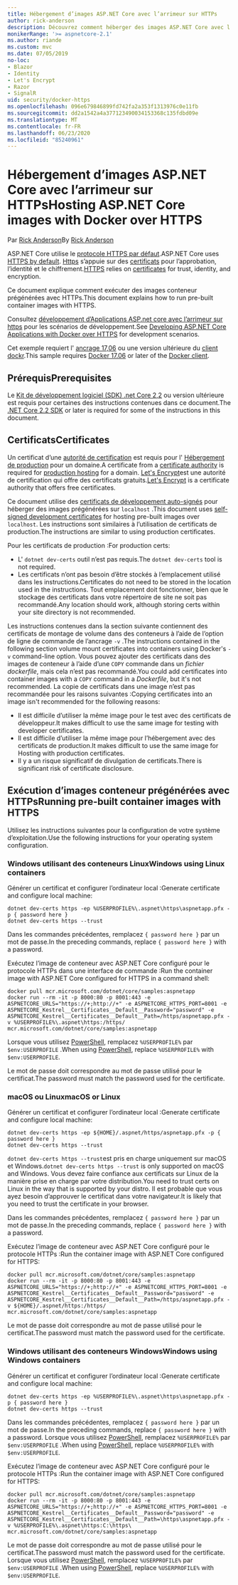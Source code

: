 ```yaml
---
title: Hébergement d’images ASP.NET Core avec l’arrimeur sur HTTPs
author: rick-anderson
description: Découvrez comment héberger des images ASP.NET Core avec l’arrimeur sur HTTPs
monikerRange: '>= aspnetcore-2.1'
ms.author: riande
ms.custom: mvc
ms.date: 07/05/2019
no-loc:
- Blazor
- Identity
- Let's Encrypt
- Razor
- SignalR
uid: security/docker-https
ms.openlocfilehash: 096e679846899fd742fa2a353f1313976c0e11fb
ms.sourcegitcommit: dd2a1542a4a377123490034153368c135fdbd09e
ms.translationtype: MT
ms.contentlocale: fr-FR
ms.lasthandoff: 06/23/2020
ms.locfileid: "85240961"
---
```

# <a name="hosting-aspnet-core-images-with-docker-over-https"></a><span data-ttu-id="6adba-103">Hébergement d’images ASP.NET Core avec l’arrimeur sur HTTPs</span><span class="sxs-lookup"><span data-stu-id="6adba-103">Hosting ASP.NET Core images with Docker over HTTPS</span></span>

<span data-ttu-id="6adba-104">Par [Rick Anderson](https://twitter.com/RickAndMSFT)</span><span class="sxs-lookup"><span data-stu-id="6adba-104">By [Rick Anderson](https://twitter.com/RickAndMSFT)</span></span>

<span data-ttu-id="6adba-105">ASP.NET Core utilise le [protocole HTTPS par défaut](/aspnet/core/security/enforcing-ssl).</span><span class="sxs-lookup"><span data-stu-id="6adba-105">ASP.NET Core uses [HTTPS by default](/aspnet/core/security/enforcing-ssl).</span></span> <span data-ttu-id="6adba-106">[Https](https://en.wikipedia.org/wiki/HTTPS) s’appuie sur des [certificats](https://en.wikipedia.org/wiki/Public_key_certificate) pour l’approbation, l’identité et le chiffrement.</span><span class="sxs-lookup"><span data-stu-id="6adba-106">[HTTPS](https://en.wikipedia.org/wiki/HTTPS) relies on [certificates](https://en.wikipedia.org/wiki/Public_key_certificate) for trust, identity, and encryption.</span></span>

<span data-ttu-id="6adba-107">Ce document explique comment exécuter des images conteneur prégénérées avec HTTPs.</span><span class="sxs-lookup"><span data-stu-id="6adba-107">This document explains how to run pre-built container images with HTTPS.</span></span>

<span data-ttu-id="6adba-108">Consultez [développement d’Applications ASP.net core avec l’arrimeur sur https](https://github.com/dotnet/dotnet-docker/blob/master/samples/run-aspnetcore-https-development.md) pour les scénarios de développement.</span><span class="sxs-lookup"><span data-stu-id="6adba-108">See [Developing ASP.NET Core Applications with Docker over HTTPS](https://github.com/dotnet/dotnet-docker/blob/master/samples/run-aspnetcore-https-development.md) for development scenarios.</span></span>

<span data-ttu-id="6adba-109">Cet exemple requiert l' [ancrage 17,06](https://docs.docker.com/release-notes/docker-ce) ou une version ultérieure du [client dockr](https://www.docker.com/products/docker).</span><span class="sxs-lookup"><span data-stu-id="6adba-109">This sample requires [Docker 17.06](https://docs.docker.com/release-notes/docker-ce) or later of the [Docker client](https://www.docker.com/products/docker).</span></span>

## <a name="prerequisites"></a><span data-ttu-id="6adba-110">Prérequis</span><span class="sxs-lookup"><span data-stu-id="6adba-110">Prerequisites</span></span>

<span data-ttu-id="6adba-111">Le [Kit de développement logiciel (SDK) .net Core 2,2](https://dotnet.microsoft.com/download) ou version ultérieure est requis pour certaines des instructions contenues dans ce document.</span><span class="sxs-lookup"><span data-stu-id="6adba-111">The [.NET Core 2.2 SDK](https://dotnet.microsoft.com/download) or later is required for some of the instructions in this document.</span></span>

## <a name="certificates"></a><span data-ttu-id="6adba-112">Certificats</span><span class="sxs-lookup"><span data-stu-id="6adba-112">Certificates</span></span>

<span data-ttu-id="6adba-113">Un certificat d’une [autorité de certification](https://wikipedia.org/wiki/Certificate_authority) est requis pour l' [Hébergement de production](https://blogs.msdn.microsoft.com/webdev/2017/11/29/configuring-https-in-asp-net-core-across-different-platforms/) pour un domaine.</span><span class="sxs-lookup"><span data-stu-id="6adba-113">A certificate from a [certificate authority](https://wikipedia.org/wiki/Certificate_authority) is required for [production hosting](https://blogs.msdn.microsoft.com/webdev/2017/11/29/configuring-https-in-asp-net-core-across-different-platforms/) for a domain.</span></span> <span data-ttu-id="6adba-114">[Let's Encrypt](https://letsencrypt.org/)est une autorité de certification qui offre des certificats gratuits.</span><span class="sxs-lookup"><span data-stu-id="6adba-114">[Let's Encrypt](https://letsencrypt.org/) is a certificate authority that offers free certificates.</span></span>

<span data-ttu-id="6adba-115">Ce document utilise des [certificats de développement auto-signés](https://en.wikipedia.org/wiki/Self-signed_certificate) pour héberger des images prégénérées sur `localhost` .</span><span class="sxs-lookup"><span data-stu-id="6adba-115">This document uses [self-signed development certificates](https://en.wikipedia.org/wiki/Self-signed_certificate) for hosting pre-built images over `localhost`.</span></span> <span data-ttu-id="6adba-116">Les instructions sont similaires à l’utilisation de certificats de production.</span><span class="sxs-lookup"><span data-stu-id="6adba-116">The instructions are similar to using production certificates.</span></span>

<span data-ttu-id="6adba-117">Pour les certificats de production :</span><span class="sxs-lookup"><span data-stu-id="6adba-117">For production certs:</span></span>

* <span data-ttu-id="6adba-118">L' `dotnet dev-certs` outil n’est pas requis.</span><span class="sxs-lookup"><span data-stu-id="6adba-118">The `dotnet dev-certs` tool is not required.</span></span>
* <span data-ttu-id="6adba-119">Les certificats n’ont pas besoin d’être stockés à l’emplacement utilisé dans les instructions.</span><span class="sxs-lookup"><span data-stu-id="6adba-119">Certificates do not need to be stored in the location used in the instructions.</span></span> <span data-ttu-id="6adba-120">Tout emplacement doit fonctionner, bien que le stockage des certificats dans votre répertoire de site ne soit pas recommandé.</span><span class="sxs-lookup"><span data-stu-id="6adba-120">Any location should work, although storing certs within your site directory is not recommended.</span></span>

<span data-ttu-id="6adba-121">Les instructions contenues dans la section suivante contiennent des certificats de montage de volume dans des conteneurs à l’aide de l’option de ligne de commande de l’ancrage `-v` .</span><span class="sxs-lookup"><span data-stu-id="6adba-121">The instructions contained in the following section volume mount certificates into containers using Docker's `-v` command-line option.</span></span> <span data-ttu-id="6adba-122">Vous pouvez ajouter des certificats dans des images de conteneur à l’aide d’une `COPY` commande dans un *fichier dockerfile*, mais cela n’est pas recommandé.</span><span class="sxs-lookup"><span data-stu-id="6adba-122">You could add certificates into container images with a `COPY` command in a *Dockerfile*, but it's not recommended.</span></span> <span data-ttu-id="6adba-123">La copie de certificats dans une image n’est pas recommandée pour les raisons suivantes :</span><span class="sxs-lookup"><span data-stu-id="6adba-123">Copying certificates into an image isn't recommended for the following reasons:</span></span>

* <span data-ttu-id="6adba-124">Il est difficile d’utiliser la même image pour le test avec des certificats de développeur.</span><span class="sxs-lookup"><span data-stu-id="6adba-124">It makes difficult to use the same image for testing with developer certificates.</span></span>
* <span data-ttu-id="6adba-125">Il est difficile d’utiliser la même image pour l’hébergement avec des certificats de production.</span><span class="sxs-lookup"><span data-stu-id="6adba-125">It makes difficult to use the same image for Hosting with production certificates.</span></span>
* <span data-ttu-id="6adba-126">Il y a un risque significatif de divulgation de certificats.</span><span class="sxs-lookup"><span data-stu-id="6adba-126">There is significant risk of certificate disclosure.</span></span>

## <a name="running-pre-built-container-images-with-https"></a><span data-ttu-id="6adba-127">Exécution d’images conteneur prégénérées avec HTTPs</span><span class="sxs-lookup"><span data-stu-id="6adba-127">Running pre-built container images with HTTPS</span></span>

<span data-ttu-id="6adba-128">Utilisez les instructions suivantes pour la configuration de votre système d’exploitation.</span><span class="sxs-lookup"><span data-stu-id="6adba-128">Use the following instructions for your operating system configuration.</span></span>

### <a name="windows-using-linux-containers"></a><span data-ttu-id="6adba-129">Windows utilisant des conteneurs Linux</span><span class="sxs-lookup"><span data-stu-id="6adba-129">Windows using Linux containers</span></span>

<span data-ttu-id="6adba-130">Générer un certificat et configurer l’ordinateur local :</span><span class="sxs-lookup"><span data-stu-id="6adba-130">Generate certificate and configure local machine:</span></span>

```dotnetcli
dotnet dev-certs https -ep %USERPROFILE%\.aspnet\https\aspnetapp.pfx -p { password here }
dotnet dev-certs https --trust
```

<span data-ttu-id="6adba-131">Dans les commandes précédentes, remplacez `{ password here }` par un mot de passe.</span><span class="sxs-lookup"><span data-stu-id="6adba-131">In the preceding commands, replace `{ password here }` with a password.</span></span>

<span data-ttu-id="6adba-132">Exécutez l’image de conteneur avec ASP.NET Core configuré pour le protocole HTTPs dans une interface de commande :</span><span class="sxs-lookup"><span data-stu-id="6adba-132">Run the container image with ASP.NET Core configured for HTTPS in a command shell:</span></span>

```console
docker pull mcr.microsoft.com/dotnet/core/samples:aspnetapp
docker run --rm -it -p 8000:80 -p 8001:443 -e ASPNETCORE_URLS="https://+;http://+" -e ASPNETCORE_HTTPS_PORT=8001 -e ASPNETCORE_Kestrel__Certificates__Default__Password="password" -e ASPNETCORE_Kestrel__Certificates__Default__Path=/https/aspnetapp.pfx -v %USERPROFILE%\.aspnet\https:/https/ mcr.microsoft.com/dotnet/core/samples:aspnetapp
```

<span data-ttu-id="6adba-133">Lorsque vous utilisez [PowerShell](/powershell/scripting/overview), remplacez `%USERPROFILE%` par `$env:USERPROFILE` .</span><span class="sxs-lookup"><span data-stu-id="6adba-133">When using [PowerShell](/powershell/scripting/overview), replace `%USERPROFILE%` with `$env:USERPROFILE`.</span></span>

<span data-ttu-id="6adba-134">Le mot de passe doit correspondre au mot de passe utilisé pour le certificat.</span><span class="sxs-lookup"><span data-stu-id="6adba-134">The password must match the password used for the certificate.</span></span>

### <a name="macos-or-linux"></a><span data-ttu-id="6adba-135">macOS ou Linux</span><span class="sxs-lookup"><span data-stu-id="6adba-135">macOS or Linux</span></span>

<span data-ttu-id="6adba-136">Générer un certificat et configurer l’ordinateur local :</span><span class="sxs-lookup"><span data-stu-id="6adba-136">Generate certificate and configure local machine:</span></span>

```dotnetcli
dotnet dev-certs https -ep ${HOME}/.aspnet/https/aspnetapp.pfx -p { password here }
dotnet dev-certs https --trust
```

<span data-ttu-id="6adba-137">`dotnet dev-certs https --trust`est pris en charge uniquement sur macOS et Windows.</span><span class="sxs-lookup"><span data-stu-id="6adba-137">`dotnet dev-certs https --trust` is only supported on macOS and Windows.</span></span> <span data-ttu-id="6adba-138">Vous devez faire confiance aux certificats sur Linux de la manière prise en charge par votre distribution.</span><span class="sxs-lookup"><span data-stu-id="6adba-138">You need to trust certs on Linux in the way that is supported by your distro.</span></span> <span data-ttu-id="6adba-139">Il est probable que vous ayez besoin d’approuver le certificat dans votre navigateur.</span><span class="sxs-lookup"><span data-stu-id="6adba-139">It is likely that you need to trust the certificate in your browser.</span></span>

<span data-ttu-id="6adba-140">Dans les commandes précédentes, remplacez `{ password here }` par un mot de passe.</span><span class="sxs-lookup"><span data-stu-id="6adba-140">In the preceding commands, replace `{ password here }` with a password.</span></span>

<span data-ttu-id="6adba-141">Exécutez l’image de conteneur avec ASP.NET Core configuré pour le protocole HTTPs :</span><span class="sxs-lookup"><span data-stu-id="6adba-141">Run the container image with ASP.NET Core configured for HTTPS:</span></span>

```console
docker pull mcr.microsoft.com/dotnet/core/samples:aspnetapp
docker run --rm -it -p 8000:80 -p 8001:443 -e ASPNETCORE_URLS="https://+;http://+" -e ASPNETCORE_HTTPS_PORT=8001 -e ASPNETCORE_Kestrel__Certificates__Default__Password="password" -e ASPNETCORE_Kestrel__Certificates__Default__Path=/https/aspnetapp.pfx -v ${HOME}/.aspnet/https:/https/ mcr.microsoft.com/dotnet/core/samples:aspnetapp
```

<span data-ttu-id="6adba-142">Le mot de passe doit correspondre au mot de passe utilisé pour le certificat.</span><span class="sxs-lookup"><span data-stu-id="6adba-142">The password must match the password used for the certificate.</span></span>

### <a name="windows-using-windows-containers"></a><span data-ttu-id="6adba-143">Windows utilisant des conteneurs Windows</span><span class="sxs-lookup"><span data-stu-id="6adba-143">Windows using Windows containers</span></span>

<span data-ttu-id="6adba-144">Générer un certificat et configurer l’ordinateur local :</span><span class="sxs-lookup"><span data-stu-id="6adba-144">Generate certificate and configure local machine:</span></span>

```dotnetcli
dotnet dev-certs https -ep %USERPROFILE%\.aspnet\https\aspnetapp.pfx -p { password here }
dotnet dev-certs https --trust
```

<span data-ttu-id="6adba-145">Dans les commandes précédentes, remplacez `{ password here }` par un mot de passe.</span><span class="sxs-lookup"><span data-stu-id="6adba-145">In the preceding commands, replace `{ password here }` with a password.</span></span> <span data-ttu-id="6adba-146">Lorsque vous utilisez [PowerShell](/powershell/scripting/overview), remplacez `%USERPROFILE%` par `$env:USERPROFILE` .</span><span class="sxs-lookup"><span data-stu-id="6adba-146">When using [PowerShell](/powershell/scripting/overview), replace `%USERPROFILE%` with `$env:USERPROFILE`.</span></span>

<span data-ttu-id="6adba-147">Exécutez l’image de conteneur avec ASP.NET Core configuré pour le protocole HTTPs :</span><span class="sxs-lookup"><span data-stu-id="6adba-147">Run the container image with ASP.NET Core configured for HTTPS:</span></span>

```console
docker pull mcr.microsoft.com/dotnet/core/samples:aspnetapp
docker run --rm -it -p 8000:80 -p 8001:443 -e ASPNETCORE_URLS="https://+;http://+" -e ASPNETCORE_HTTPS_PORT=8001 -e ASPNETCORE_Kestrel__Certificates__Default__Password="password" -e ASPNETCORE_Kestrel__Certificates__Default__Path=\https\aspnetapp.pfx -v %USERPROFILE%\.aspnet\https:C:\https\ mcr.microsoft.com/dotnet/core/samples:aspnetapp
```

<span data-ttu-id="6adba-148">Le mot de passe doit correspondre au mot de passe utilisé pour le certificat.</span><span class="sxs-lookup"><span data-stu-id="6adba-148">The password must match the password used for the certificate.</span></span> <span data-ttu-id="6adba-149">Lorsque vous utilisez [PowerShell](/powershell/scripting/overview), remplacez `%USERPROFILE%` par `$env:USERPROFILE` .</span><span class="sxs-lookup"><span data-stu-id="6adba-149">When using [PowerShell](/powershell/scripting/overview), replace `%USERPROFILE%` with `$env:USERPROFILE`.</span></span>
